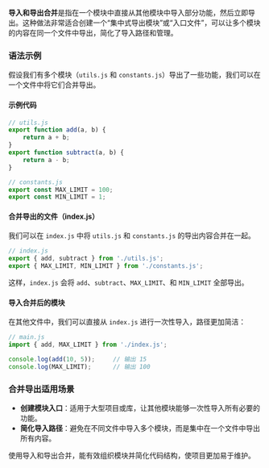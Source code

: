 **导入和导出合并**是指在一个模块中直接从其他模块中导入部分功能，然后立即导出。这种做法非常适合创建一个“集中式导出模块”或“入口文件”，可以让多个模块的内容在同一个文件中导出，简化了导入路径和管理。

### 语法示例

假设我们有多个模块（`utils.js` 和 `constants.js`）导出了一些功能，我们可以在一个文件中将它们合并导出。

#### 示例代码

```javascript
// utils.js
export function add(a, b) {
    return a + b;
}
export function subtract(a, b) {
    return a - b;
}

// constants.js
export const MAX_LIMIT = 100;
export const MIN_LIMIT = 1;
```

#### 合并导出的文件（index.js）

我们可以在 `index.js` 中将 `utils.js` 和 `constants.js` 的导出内容合并在一起。

```javascript
// index.js
export { add, subtract } from './utils.js';
export { MAX_LIMIT, MIN_LIMIT } from './constants.js';
```

这样，`index.js` 会将 `add`、`subtract`、`MAX_LIMIT`、和 `MIN_LIMIT` 全部导出。

#### 导入合并后的模块

在其他文件中，我们可以直接从 `index.js` 进行一次性导入，路径更加简洁：

```javascript
// main.js
import { add, MAX_LIMIT } from './index.js';

console.log(add(10, 5));     // 输出 15
console.log(MAX_LIMIT);      // 输出 100
```

### 合并导出适用场景

- **创建模块入口**：适用于大型项目或库，让其他模块能够一次性导入所有必要的功能。
- **简化导入路径**：避免在不同文件中导入多个模块，而是集中在一个文件中导出所有内容。

使用导入和导出合并，能有效组织模块并简化代码结构，使项目更加易于维护。